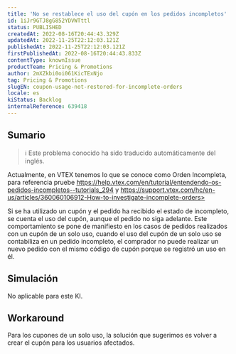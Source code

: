 ```yaml
---
title: 'No se restablece el uso del cupón en los pedidos incompletos'
id: 1iJr9GTJ8gG852YDVWTttl
status: PUBLISHED
createdAt: 2022-08-16T20:44:43.329Z
updatedAt: 2022-11-25T22:12:03.121Z
publishedAt: 2022-11-25T22:12:03.121Z
firstPublishedAt: 2022-08-16T20:44:43.833Z
contentType: knownIssue
productTeam: Pricing & Promotions
author: 2mXZkbi0oi061KicTExNjo
tag: Pricing & Promotions
slugEN: coupon-usage-not-restored-for-incomplete-orders
locale: es
kiStatus: Backlog
internalReference: 639418
---
```


## Sumario

>ℹ️ Este problema conocido ha sido traducido automáticamente del inglés.



Actualmente, en VTEX tenemos lo que se conoce como Orden Incompleta, para referencia pruebe https://help.vtex.com/en/tutorial/entendendo-os-pedidos-incompletos--tutorials_294 y https://support.vtex.com/hc/en-us/articles/360060106912-How-to-investigate-incomplete-orders>

Si se ha utilizado un cupón y el pedido ha recibido el estado de incompleto, se cuenta el uso del cupón, aunque el pedido no siga adelante.
Este comportamiento se pone de manifiesto en los casos de pedidos realizados con un cupón de un solo uso, cuando el uso del cupón de un solo uso se contabiliza en un pedido incompleto, el comprador no puede realizar un nuevo pedido con el mismo código de cupón porque se registró un uso en él.



## Simulación


No aplicable para este KI.



## Workaround



Para los cupones de un solo uso, la solución que sugerimos es volver a crear el cupón para los usuarios afectados.

